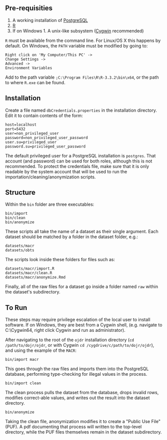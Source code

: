 ## Pre-requisities

  1. A working installation of [PostgreSQL](https://www.postgresql.org)
  2. [R](https://cran.r-project.org)
  3. If on Windows
    1. A unix-like subsystem ([Cygwin](https://www.cygwin.com) recommended)

`R` must be available from the command line. For Linux/OS X this happens by default. On Windows, the `PATH` variable must be modified by going to:

    Right click on 'My Computer/This PC' ->
	Change Settings ->
	Advanced ->
	Environment Variables

Add to the path variable `;C:\Program Files\R\R-3.3.2\bin\x64`, or the path to where `R.exe` can be found.

## Installation

Create a file named `dbCredentials.properties` in the installation directory. Edit it to contain contents of the form:

    host=localhost
    port=5432
    user=non_privileged_user
    password=non_privileged_user_password
    user.su=privileged_user
    password.su=privileged_user_password

The default privileged user for a PostgreSQL installation is `postgres`. That account (and password) can be used for both roles, although this is not recommended. To protect the credentials file, make sure that it is only readable by the system account that will be used to run the importation/cleaning/anonymization scripts.

## Structure

Within the `bin` folder are three executables:

    bin/import
    bin/clean
    bin/anonymize

These scripts all take the name of a dataset as their single argument. Each dataset should be matched by a folder in the dataset folder, e.g.: 

    datasets/macr
    datasets/obts

The scripts look inside these folders for files such as:

    datasets/macr/import.R
    datasets/macr/clean.R
    datasets/macr/anonymize.Rmd

Finally, all of the raw files for a dataset go inside a folder named `raw` within the dataset's subdirectory.

## To Run

These steps may require privilege escalation of the local user to install software. If on Windows, they are best from a Cygwin shell, (e.g. navigate to C:\Cygwin64, right click Cygwin and run as administrator).

After navigating to the root of the `ojdr` installation directory (`cd /path/to/dojr/ojdr`, or with Cygwin `cd /cygdrive/c/path/to/dojr/ojdr`), and using the example of the `MACR`:

    bin/import macr

This goes through the raw files and imports them into the PostgreSQL database, performing type-checking for illegal values in the process.

    bin/import clean

The clean process pulls the dataset from the database, drops invalid rows, modifies correct-able values, and writes out the result into the dataset directory.

    bin/anonymize

Taking the clean file, anonymization modifies it to create a "Public Use File" (PUF). A pdf documenting that process will written to the top-level directory, while the PUF files themselves remain in the dataset subdirectory.
